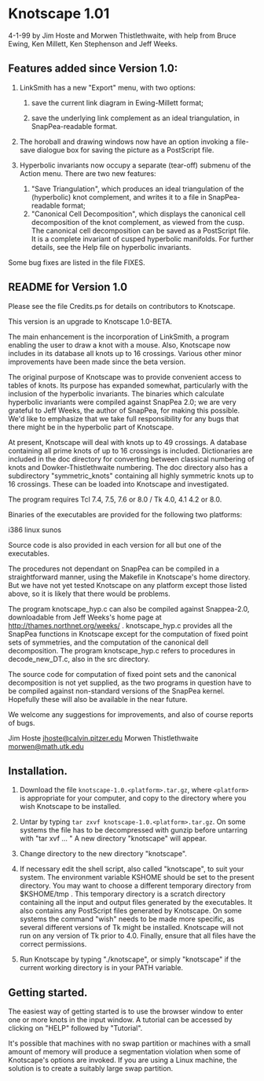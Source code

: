 # Knotscape 1.01

4-1-99 by Jim Hoste and Morwen Thistlethwaite, with help from Bruce Ewing, Ken
Millett, Ken Stephenson and Jeff Weeks.

## Features added since Version 1.0:

1.  LinkSmith has a new "Export" menu, with two options:

    1.  save the current link diagram in Ewing-Millett format;

    2.  save the underlying link complement as an ideal triangulation, in
        SnapPea-readable format.

2.  The horoball and drawing windows now have an option invoking a file-save
    dialogue box for saving the picture as a PostScript file.

3.  Hyperbolic invariants now occupy a separate (tear-off) submenu of the Action
    menu. There are two new features:

    1.  "Save Triangulation", which produces an ideal triangulation of the
        (hyperbolic) knot complement, and writes it to a file in
        SnapPea-readable format;
    2.  "Canonical Cell Decomposition", which displays the canonical cell
        decomposition of the knot complement, as viewed from the cusp. The
        canonical cell decomposition can be saved as a PostScript file. It is a
        complete invariant of cusped hyperbolic manifolds. For further details,
        see the Help file on hyperbolic invariants.

Some bug fixes are listed in the file FIXES.

## README for Version 1.0

Please see the file Credits.ps for details on contributors to Knotscape.

This version is an upgrade to Knotscape 1.0-BETA.

The main enhancement is the incorporation of LinkSmith, a program enabling the
user to draw a knot with a mouse. Also, Knotscape now includes in its database
all knots up to 16 crossings. Various other minor improvements have been made
since the beta version.

The original purpose of Knotscape was to provide convenient access to tables of
knots. Its purpose has expanded somewhat, particularly with the inclusion of the
hyperbolic invariants. The binaries which calculate hyperbolic invariants were
compiled against SnapPea 2.0; we are very grateful to Jeff Weeks, the author of
SnapPea, for making this possible. We'd like to emphasize that we take full
responsibility for any bugs that there might be in the hyperbolic part of
Knotscape.

At present, Knotscape will deal with knots up to 49 crossings. A database
containing all prime knots of up to 16 crossings is included. Dictionaries are
included in the doc directory for converting between classical numbering of
knots and Dowker-Thistlethwaite numbering. The doc directory also has a
subdirectory "symmetric_knots" containing all highly symmetric knots up to 16
crossings. These can be loaded into Knotscape and investigated.

The program requires Tcl 7.4, 7.5, 7.6 or 8.0 / Tk 4.0, 4.1 4.2 or 8.0.

Binaries of the executables are provided for the following two platforms:

i386 linux sunos

Source code is also provided in each version for all but one of the executables.

The procedures not dependant on SnapPea can be compiled in a straightforward
manner, using the Makefile in Knotscape's home directory. But we have not yet
tested Knotscape on any platform except those listed above, so it is likely that
there would be problems.

The program knotscape_hyp.c can also be compiled against Snappea-2.0,
downloadable from Jeff Weeks's home page at http://thames.northnet.org/weeks/ .
knotscape_hyp.c provides all the SnapPea functions in Knotscape except for the
computation of fixed point sets of symmetries, and the computation of the
canonical dell decomposition. The program knotscape_hyp.c refers to procedures
in decode_new_DT.c, also in the src directory.

The source code for computation of fixed point sets and the canonical
decomposition is not yet supplied, as the two programs in question have to be
compiled against non-standard versions of the SnapPea kernel. Hopefully these
will also be available in the near future.

We welcome any suggestions for improvements, and also of course reports of bugs.

Jim Hoste <jhoste@calvin.pitzer.edu> Morwen Thistlethwaite <morwen@math.utk.edu>

## Installation.

1.  Download the file `knotscape-1.0.<platform>.tar.gz`, where `<platform>` is
    appropriate for your computer, and copy to the directory where you wish
    Knotscape to be installed.

2.  Untar by typing `tar zxvf knotscape-1.0.<platform>.tar.gz`. On some systems
    the file has to be decompressed with gunzip before untarring with "tar xvf
    ... " A new directory "knotscape" will appear.

3.  Change directory to the new directory "knotscape".

4.  If necessary edit the shell script, also called "knotscape", to suit your
    system. The environment variable KSHOME should be set to the present
    directory. You may want to choose a different temporary directory from
    $KSHOME/tmp . This temporary directory is a scratch directory containing all
    the input and output files generated by the executables. It also contains
    any PostScript files generated by Knotscape. On some systems the command
    "wish" needs to be made more specific, as several different versions of Tk
    might be installed. Knotscape will not run on any version of Tk prior to
    4.0. Finally, ensure that all files have the correct permissions.

5.  Run Knotscape by typing "./knotscape", or simply "knotscape" if the current
    working directory is in your PATH variable.

## Getting started.

The easiest way of getting started is to use the browser window to enter one or
more knots in the input window. A tutorial can be accessed by clicking on "HELP"
followed by "Tutorial".

It's possible that machines with no swap partition or machines with a small
amount of memory will produce a segmentation violation when some of Knotscape's
options are invoked. If you are using a Linux machine, the solution is to create
a suitably large swap partition.
